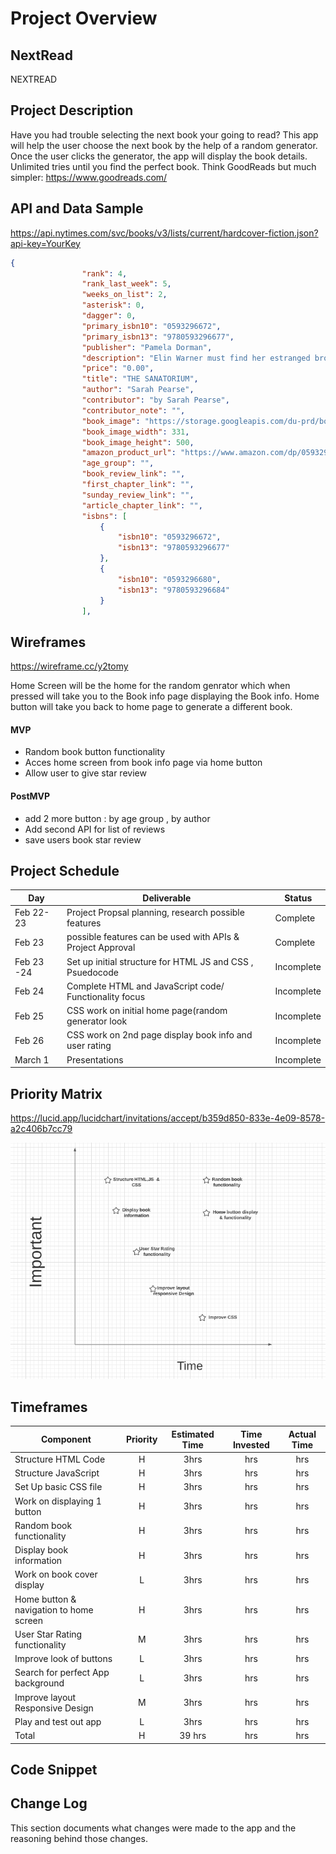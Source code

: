 # Project Overview

## NextRead

NEXTREAD

## Project Description

Have you had trouble selecting the next book your going to read? This app will help the user choose the next book by the help of a random generator. Once the user clicks the generator, the app will display the book details. Unlimited tries until you find the perfect book. Think GoodReads but much simpler: https://www.goodreads.com/

## API and Data Sample
https://api.nytimes.com/svc/books/v3/lists/current/hardcover-fiction.json?api-key=YourKey

```json
{
                "rank": 4,
                "rank_last_week": 5,
                "weeks_on_list": 2,
                "asterisk": 0,
                "dagger": 0,
                "primary_isbn10": "0593296672",
                "primary_isbn13": "9780593296677",
                "publisher": "Pamela Dorman",
                "description": "Elin Warner must find her estranged brother’s fiancée, who goes missing as a storm approaches a hotel that was once a sanatorium in the Swiss Alps.",
                "price": "0.00",
                "title": "THE SANATORIUM",
                "author": "Sarah Pearse",
                "contributor": "by Sarah Pearse",
                "contributor_note": "",
                "book_image": "https://storage.googleapis.com/du-prd/books/images/9780593296677.jpg",
                "book_image_width": 331,
                "book_image_height": 500,
                "amazon_product_url": "https://www.amazon.com/dp/0593296672?tag=NYTBSREV-20&tag=NYTBSREV-20",
                "age_group": "",
                "book_review_link": "",
                "first_chapter_link": "",
                "sunday_review_link": "",
                "article_chapter_link": "",
                "isbns": [
                    {
                        "isbn10": "0593296672",
                        "isbn13": "9780593296677"
                    },
                    {
                        "isbn10": "0593296680",
                        "isbn13": "9780593296684"
                    }
                ],
```

## Wireframes

https://wireframe.cc/y2tomy

Home Screen will be the home for the random genrator which when pressed will take you to the Book info page displaying the Book info. Home button will take you back to home page to generate a different book.

#### MVP 

- Random book button functionality
- Acces home screen from book info page via home button
- Allow user to give star review 

#### PostMVP  
- add 2 more button : by age group , by author
- Add second API for list of reviews
- save users book star review

## Project Schedule

|  Day | Deliverable | Status
|---|---| ---|
|Feb 22-23| Project Propsal planning, research possible features | Complete
|Feb 23| possible features can be used with APIs & Project Approval | Complete
|Feb 23 -24| Set up initial structure for HTML JS and CSS , Psuedocode | Incomplete
|Feb 24| Complete HTML and JavaScript code/ Functionality focus | Incomplete
|Feb 25| CSS work on initial home page(random generator look | Incomplete
|Feb 26| CSS work on 2nd page display book info and user rating | Incomplete
|March 1| Presentations | Incomplete

## Priority Matrix
https://lucid.app/lucidchart/invitations/accept/b359d850-833e-4e09-8578-a2c406b7cc79

<img src="./priority-matrix.png" alt="priority-matrix"/>

## Timeframes

| Component | Priority | Estimated Time | Time Invested | Actual Time |
| --- | :---: |  :---: | :---: | :---: |
| Structure HTML Code | H | 3hrs| hrs | hrs |
| Structure JavaScript| H | 3hrs| hrs | hrs |
| Set Up basic CSS file | H | 3hrs| hrs | hrs |
| Work on displaying 1 button | H | 3hrs| hrs | hrs |
| Random book functionality | H | 3hrs| hrs | hrs |
| Display book information | H | 3hrs| hrs | hrs |
| Work on book cover display | L | 3hrs| hrs | hrs |
| Home button & navigation to home screen | H | 3hrs|  hrs | hrs |
| User Star Rating functionality | M | 3hrs| hrs | hrs |
| Improve look of buttons | L | 3hrs| hrs | hrs |
| Search for perfect App background| L | 3hrs| hrs | hrs |
| Improve layout Responsive Design | M | 3hrs| hrs | hrs|
| Play and test out app | L | 3hrs| hrs | hrs |
| Total | H | 39 hrs| hrs | hrs |

## Code Snippet



## Change Log
 This section documents what changes were made to the app and the reasoning behind those changes.  
